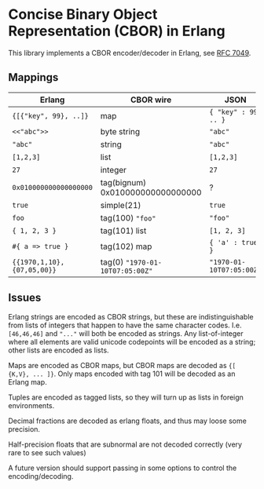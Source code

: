 # Concise Binary Object Representation (CBOR) in Erlang

This library implements a CBOR encoder/decoder in Erlang, see [RFC 7049](http://tools.ietf.org/html/rfc7049).

## Mappings

| Erlang                     | CBOR wire       | JSON |
| -------------              |------------- | -- |
|  `{[{"key", 99}, ..]}`     | map  | `{ "key" : 99, .. }` |
| `<<"abc">>`                | byte string | `"abc"`     
| `"abc"`                    | string | `"abc"`     
| `[1,2,3]`                  | list | `[1,2,3]`     
| `27`                       | integer   | `27`
| `0x010000000000000000`     | tag(bignum) 0x010000000000000000 | ?
| `true`                     | simple(21)     | `true` |
| `foo`                      | tag(100) `"foo"`  | `"foo"` |
| `{ 1, 2, 3 }`              | tag(101) list | `[1, 2, 3]` |
| `#{ a => true }`           | tag(102) map | `{ 'a' : true }` |
| `{{1970,1,10}, {07,05,00}}`| tag(0) `"1970-01-10T07:05:00Z"` | `"1970-01-10T07:05:00Z"`



## Issues

Erlang strings are encoded as CBOR strings, but these are indistinguishable from lists of integers that happen to have the same character codes.  I.e. `[46,46,46]` and `"..."` will both be encoded as strings.  Any list-of-integer where all elements are valid unicode codepoints will be encoded as a string; other lists are encoded as lists.

Maps are encoded as CBOR maps, but CBOR maps are decoded as `{[ {K,V}, ... ]}`.  Only maps encoded with tag 101 will be decoded as an Erlang map.

Tuples are encoded as tagged lists, so they will turn up as lists in foreign environments.

Decimal fractions are decoded as erlang floats, and thus may loose some precision.

Half-precision floats that are subnormal are not decoded correctly (very rare to see such values)

A future version should support passing in some options to control the encoding/decoding.

